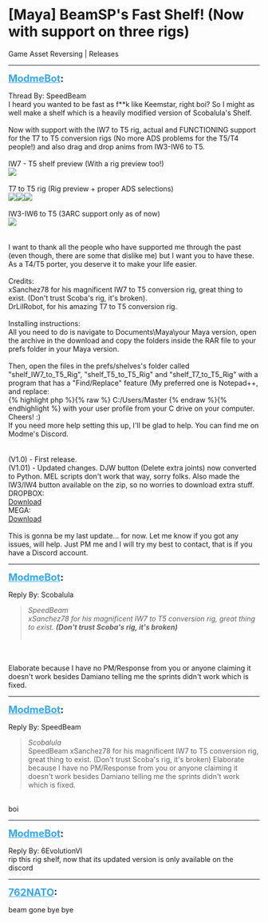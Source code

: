 # [Maya] BeamSP's Fast Shelf! (Now with support on three rigs)
Game Asset Reversing | Releases

---
<strong style="font-size: 1.4em;"><span style="text-decoration: underline;text-decoration-color: #34a7f9;"><span style="color:#34a7f9;">ModmeBot</span></span>:</strong>

<p>Thread By: SpeedBeam<br />I heard you wanted to be fast as f**k like Keemstar, right boi? So I might as well make a shelf which is a heavily modified version of Scobalula&#39;s Shelf.<br /> <br />Now with support with the IW7 to T5 rig, actual and FUNCTIONING support for the T7 to T5 conversion rigs (No more ADS problems for the T5/T4 people!) and also drag and drop anims from IW3-IW6 to T5.<br /> <br />IW7 - T5 shelf preview (With a rig preview too!)<br /><img style="max-width: 500px;" src="http://i.imgur.com/qbikLsC.png"><br /> <br />T7 to T5 rig (Rig preview + proper ADS selections)<br /><img style="max-width: 500px;" src="http://i.imgur.com/9rWOdW9.png"><img style="max-width: 500px;" src="http://i.imgur.com/Eq5iKOT.png"><img style="max-width: 500px;" src="http://i.imgur.com/I5npTep.png"><br /> <br />IW3-IW6 to T5 (3ARC support only as of now)<br /><img style="max-width: 500px;" src="http://i.imgur.com/YvFlnZJ.png"><br /> <br /> <br />I want to thank all the people who have supported me through the past (even though, there are some that dislike me) but I want you to have these. As a T4/T5 porter, you deserve it to make your life easier.<br /> <br />Credits:<br />xSanchez78 for his magnificent IW7 to T5 conversion rig, great thing to exist. (Don&#39;t trust Scoba&#39;s rig, it&#39;s broken).<br />DrLilRobot, for his amazing T7 to T5 conversion rig.<br /> <br />Installing instructions:<br />All you need to do is navigate to Documents\Maya\your Maya version, open the archive in the download and copy the folders inside the RAR file to your prefs folder in your Maya version.<br /> <br />Then, open the files in the prefs/shelves&#39;s folder called &quot;shelf_IW7_to_T5_Rig&quot;, &quot;shelf_T5_to_T5_Rig&quot; and &quot;shelf_T7_to_T5_Rig&quot; with a program that has a &quot;Find/Replace&quot; feature (My preferred one is Notepad++, and replace:<br />{% highlight php %}{% raw %}
C:/Users/Master
{% endraw %}{% endhighlight %}
with your user profile from your C drive on your computer. Cheers! :)<br />If you need more help setting this up, I&#39;ll be glad to help. You can find me on Modme&#39;s Discord.<br /> <br /> <br />(V1.0) - First release.<br />(V1.01) - Updated changes. DJW button (Delete extra joints) now converted to Python. MEL scripts don&#39;t work that way, sorry folks. Also made the IW3/IW4 button available on the zip, so no worries to download extra stuff.<br />DROPBOX:<br /><a href="https://www.dropbox.com/s/0lhpe7mmrdfb3yp/BeamSP_Fast_Shelf_V1.1.rar?dl=0">Download</a> <br />MEGA:<br /><a href="https://mega.nz/#!Yy4iUb7b!bOxZebthIoO7ZH2HJOaxFdTm7jAIsyTBcb9IJuGQarw">Download</a> <br /> <br />This is gonna be my last update... for now. Let me know if you got any issues, will help. Just PM me and I will try my best to contact, that is if you have a Discord account.</p>

---
<strong style="font-size: 1.4em;"><span style="text-decoration: underline;text-decoration-color: #34a7f9;"><span style="color:#34a7f9;">ModmeBot</span></span>:</strong>

<p>Reply By: Scobalula<br /><blockquote><em>SpeedBeam</em><br /><em>xSanchez78 for his magnificent IW7 to T5 conversion rig, great thing to exist. <strong>(Don&#39;t trust Scoba&#39;s rig, it&#39;s broken) </strong></em><br /><em></em><br /></blockquote><br /> <br />Elaborate because I have no PM/Response from you or anyone claiming it doesn&#39;t work besides Damiano telling me the sprints didn&#39;t work which is fixed.</p>

---
<strong style="font-size: 1.4em;"><span style="text-decoration: underline;text-decoration-color: #34a7f9;"><span style="color:#34a7f9;">ModmeBot</span></span>:</strong>

<p>Reply By: SpeedBeam<br /><blockquote><em>Scobalula</em><br />SpeedBeam xSanchez78 for his magnificent IW7 to T5 conversion rig, great thing to exist. (Don&#39;t trust Scoba&#39;s rig, it&#39;s broken)      Elaborate because I have no PM/Response from you or anyone claiming it doesn&#39;t work besides Damiano telling me the sprints didn&#39;t work which is fixed.</blockquote><br /> boi</p>

---
<strong style="font-size: 1.4em;"><span style="text-decoration: underline;text-decoration-color: #34a7f9;"><span style="color:#34a7f9;">ModmeBot</span></span>:</strong>

<p>Reply By: 6EvolutionVI<br />rip this rig shelf, now that its updated version is only available on the discord</p>

---
<strong style="font-size: 1.4em;"><span style="text-decoration: underline;text-decoration-color: #34a7f9;"><span style="color:#34a7f9;">762NATO</span></span>:</strong>

<p>beam gone bye bye</p>
